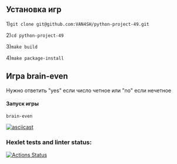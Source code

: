 ## Установка игр
1)```git clone git@github.com:VAN4SH/python-project-49.git``` 

2)```cd python-project-49```

3)```make build```

4)```make package-install```

## Игра brain-even
Нужно ответить "yes" если число четное или "no" если нечетное

#### Запуск игры
```brain-even```


[![asciicast](https://asciinema.org/a/0ReBkgLNikPn6h6QSvCtmmZ32.svg)](https://https://asciinema.org/a/0ReBkgLNikPn6h6QSvCtmmZ32)

### Hexlet tests and linter status:
[![Actions Status](https://github.com/VAN4SH/python-project-49/actions/workflows/hexlet-check.yml/badge.svg)](https://github.com/VAN4SH/python-project-49/actions)
